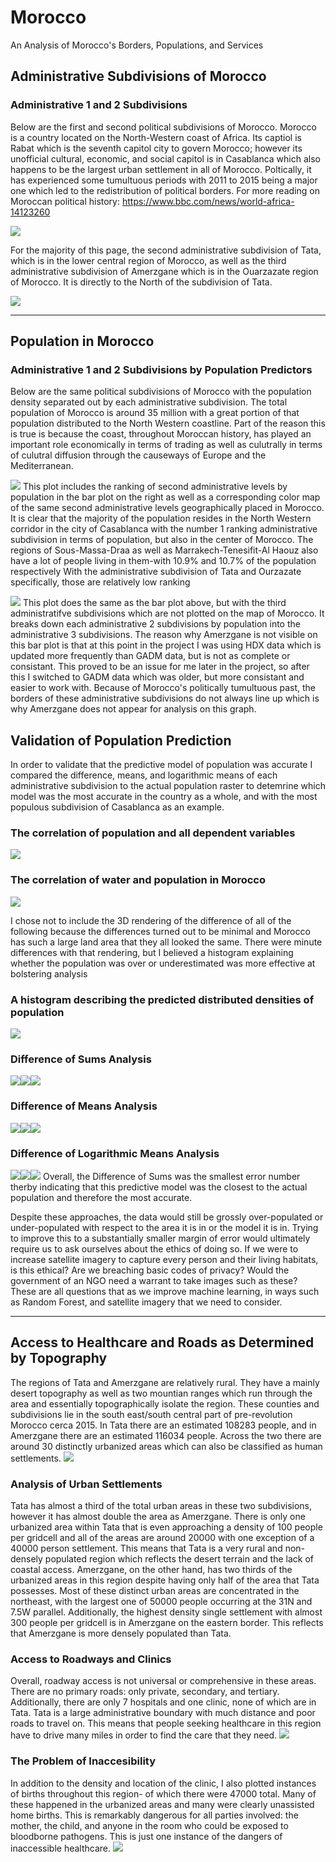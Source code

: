 
# Morocco
An Analysis of Morocco's Borders, Populations, and Services


## Administrative Subdivisions of Morocco
### Administrative 1 and 2 Subdivisions
Below are the first and second political subdivisions of Morocco. Morocco is a country located on the North-Western coast of Africa. Its captiol is Rabat which is the seventh capitol city to govern Morocco; however its unofficial cultural, economic, and social capitol is in Casablanca which also happens to be the largest urban settlement in all of Morocco. Poltically, it has experienced some tumultuous periods with 2011 to 2015 being a major one which led to the redistribution of political borders. 
For more reading on Moroccan political history: https://www.bbc.com/news/world-africa-14123260 

![](github3.png)

For the majority of this page, the second administrative subdivision of Tata, which is in the lower central region of Morocco, as well as the third administrative subdivision of Amerzgane which is in the Ouarzazate region of Morocco. It is directly to the North of the subdivision of Tata.

![](github2.png)
__________________________________________________

## Population in Morocco
### Administrative 1 and 2 Subdivisions by Population Predictors
Below are the same political subdivisions of Morocco with the population density separated out by each administrative subdivision. The total population of Morocco is around 35 million with a great portion of that population distributed to the North Western coastline. Part of the reason this is true is because the coast, throughout Moroccan history, has played an important role economically in terms of trading as well as culutrally in terms of culutral diffusion through the causeways of Europe and the Mediterranean. 

![](Morocco.png)
This plot includes the ranking of second administrative levels by population in the bar plot on the right as well as a corresponding color map of the same second administrative levels geographically placed in Morocco. It is clear that the majority of the population resides in the North Western corridor in the city of Casablanca with the number 1 ranking administrative subdivision in terms of population, but also in the center of Morocco. The regions of Sous-Massa-Draa as well as Marrakech-Tenesifit-Al Haouz also have a lot of people living in them-with 10.9% and 10.7% of the population respectively With the administrative subdivision of Tata and Ourzazate specifically, those are relatively low ranking 

![](mar_adm22_bp.png)
This plot does the same as the bar plot above, but with the third administratifve subdivisions which are not plotted on the map of Morocco. It breaks down each administrative 2 subdivisions by population into the administrative 3 subdivisions. The reason why Amerzgane is not visible on this bar plot is that at this point in the project I was using HDX data which is updated more frequently than GADM data, but is not as complete or consistant. This proved to be an issue for me later in the project, so after this I switched to GADM data which was older, but more consistant and easier to work with. Because of Morocco's politically tumultuous past, the borders of these administrative subdivisions do not always line up which is why Amerzgane does not appear for analysis on this graph. 

## Validation of Population Prediction
In order to validate that the predictive model of population was accurate I compared the difference, means, and logarithmic means of each administrative subdivision to the actual population raster to detemrine which model was the most accurate in the country as a whole, and with the most populous subdivision of Casablanca as an example. 

### The correlation of population and all dependent variables
![](added_R_Fit.png)
### The correlation of water and population in Morocco
![](correlation_plot_Mar.png)

I chose not to include the 3D rendering of the difference of all of the following because the differences turned out to be minimal and Morocco has such a large land area that they all looked the same. There were minute differences with that rendering, but I believed a histogram explaining whether the population was over or underestimated was more effective at bolstering analysis
### A histogram describing the predicted distributed densities of population
![](density_plot_MAR.png)
### Difference of Sums Analysis
![](10.png)![](5.png)![](difference_of_sums_hist.png)
### Difference of Means Analysis
![](1.png)![](2.png)![](8.png)
### Difference of Logarithmic Means Analysis 
![](9.png)![](3.png)![](6.png)
Overall, the Difference of Sums was the smallest error number therby indicating that this predictive model was the closest to the actual population and therefore the most accurate. 

Despite these approaches, the data would still be grossly over-populated or under-populated with respect to the area it is in or the model it is in. Trying to improve this to a substantially smaller margin of error would ultimately require us to ask ourselves about the ethics of doing so. If we were to increase satellite imagery to capture every person and their living habitats, is this ethical? Are we breaching basic codes of privacy? Would the government of an NGO need a warrant to take images such as these? These are all questions that as we improve machine learning, in ways such as Random Forest, and satellite imagery that we need to consider.
___________________________________________________
## Access to Healthcare and Roads as Determined by Topography

The regions of Tata and Amerzgane are relatively rural. They have a mainly desert topography as well as two mountian ranges which run through the area and essentially topographically isolate the region. These counties and subdivisions lie in the south east/south central part of pre-revolution Morocco cerca 2015. In Tata there are an estimated 108283 people, and in Amerzgane there are an estimated 116034 people. Across the two there are around 30 distinctly urbanized areas which can also be classified as human settlements.
![](33.png)

### Analysis of Urban Settlements
Tata has almost a third of the total urban areas in these two subdivisions, however it has almost double the area as Amerzgane. There is only one urbanized area within Tata that is even approaching a density of 100 people per gridcell and all of the areas are around 20000 with one exception of a 40000 person settlement. This means that Tata is a very rural and non-densely populated region which reflects the desert terrain and the lack of coastal access. Amerzgane, on the other hand, has two thirds of the urbanized areas in this region despite having only half of the area that Tata possesses. Most of these distinct urban areas are concentrated in the northeast, with the largest one of  50000 people occurring at the 31N and 7.5W parallel. Additionally, the highest density single settlement with almost 300 people per gridcell is in Amerzgane on the eastern border. This reflects that Amerzgane is more densely populated than Tata.

### Access to Roadways and Clinics
Overall, roadway access is not universal or comprehensive in these areas. There are no primary roads: only private, secondary, and tertiary. Additionally, there are only 7 hospitals and one clinic, none of which are in Tata. Tata is a large administrative boundary with much distance and poor roads to travel on. This means that people seeking healthcare in this region have to drive many miles in order to find the care that they need.
![](access_throughout.png)


### The Problem of Inaccesibility
In addition to the density and location of the clinic, I also plotted instances of births throughout this region- of which there were 47000 total. Many of these happened in the urbanized areas and many were clearly unassisted home births. This is remarkably dangerous for all parties involved: the mother, the child, and anyone in the room who could be exposed to bloodborne pathogens. This is just one instance of the dangers of inaccessible healthcare. 
![](birth_ppp_ras.png)



